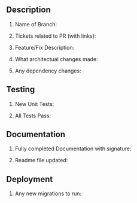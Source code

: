## Description
1. Name of Branch:


2. Tickets related to PR (with links):


3. Feature/Fix Description:


4. What architectual changes made:


5. Any dependency changes:


## Testing
1. New Unit Tests:


2. All Tests Pass:


## Documentation
1. Fully completed Documentation with signature:


2. Readme file updated:


## Deployment
1. Any new migrations to run:

